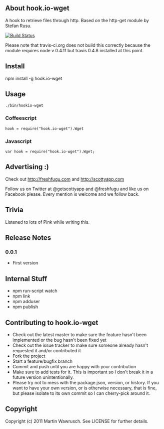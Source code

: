 ## About hook.io-wget

A hook to retrieve files through http. Based on the http-get module by Stefan Rusu.

[![Build Status](https://secure.travis-ci.org/git@github.com:scottyapp/hook.io-wget.git/hook.io-wget.png)](http://travis-ci.org/scottyapp/hook.io-wget)

Please note that travis-ci.org does not build this correctly because the module requires node v 0.4.11 but travis 0.4.8 installed at this point.

## Install

npm install -g hook.io-wget

## Usage

	./bin/hookio-wget 


### Coffeescript

	hook = require("hook.io-wget").Wget
 
### Javascript

	var hook = require("hook.io-wget").Wget;

## Advertising :)

Check out http://freshfugu.com and http://scottyapp.com

Follow us on Twitter at @getscottyapp and @freshfugu and like us on Facebook please. Every mention is welcome and we follow back.

## Trivia

Listened to lots of Pink while writing this.

## Release Notes

### 0.0.1
* First version

## Internal Stuff

* npm run-script watch
* npm link
* npm adduser
* npm publish

## Contributing to hook.io-wget
 
* Check out the latest master to make sure the feature hasn't been implemented or the bug hasn't been fixed yet
* Check out the issue tracker to make sure someone already hasn't requested it and/or contributed it
* Fork the project
* Start a feature/bugfix branch
* Commit and push until you are happy with your contribution
* Make sure to add tests for it. This is important so I don't break it in a future version unintentionally.
* Please try not to mess with the package.json, version, or history. If you want to have your own version, or is otherwise necessary, that is fine, but please isolate to its own commit so I can cherry-pick around it.

## Copyright

Copyright (c) 2011 Martin Wawrusch. See LICENSE for
further details.


